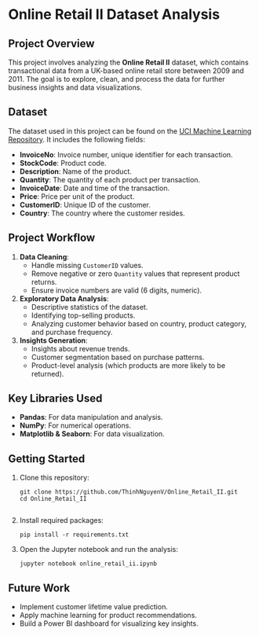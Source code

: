 # <h1>Online Retail II Dataset Analysis</h1>

## <h2>Project Overview</h2>
<p>This project involves analyzing the <strong>Online Retail II</strong> dataset, which contains transactional data from a UK-based online retail store between 2009 and 2011. The goal is to explore, clean, and process the data for further business insights and data visualizations.</p>

## <h2>Dataset</h2>
<p>The dataset used in this project can be found on the <a href="https://archive.ics.uci.edu/ml/datasets/online+retail+ii" target="_blank">UCI Machine Learning Repository</a>. It includes the following fields:</p>

<ul>
  <li><strong>InvoiceNo</strong>: Invoice number, unique identifier for each transaction.</li>
  <li><strong>StockCode</strong>: Product code.</li>
  <li><strong>Description</strong>: Name of the product.</li>
  <li><strong>Quantity</strong>: The quantity of each product per transaction.</li>
  <li><strong>InvoiceDate</strong>: Date and time of the transaction.</li>
  <li><strong>Price</strong>: Price per unit of the product.</li>
  <li><strong>CustomerID</strong>: Unique ID of the customer.</li>
  <li><strong>Country</strong>: The country where the customer resides.</li>
</ul>

## <h2>Project Workflow</h2>
<ol>
  <li><strong>Data Cleaning</strong>:
    <ul>
      <li>Handle missing <code>CustomerID</code> values.</li>
      <li>Remove negative or zero <code>Quantity</code> values that represent product returns.</li>
      <li>Ensure invoice numbers are valid (6 digits, numeric).</li>
    </ul>
  </li>
  <li><strong>Exploratory Data Analysis</strong>:
    <ul>
      <li>Descriptive statistics of the dataset.</li>
      <li>Identifying top-selling products.</li>
      <li>Analyzing customer behavior based on country, product category, and purchase frequency.</li>
    </ul>
  </li>
  <li><strong>Insights Generation</strong>:
    <ul>
      <li>Insights about revenue trends.</li>
      <li>Customer segmentation based on purchase patterns.</li>
      <li>Product-level analysis (which products are more likely to be returned).</li>
    </ul>
  </li>
</ol>

## <h2>Key Libraries Used</h2>
<ul>
  <li><strong>Pandas</strong>: For data manipulation and analysis.</li>
  <li><strong>NumPy</strong>: For numerical operations.</li>
  <li><strong>Matplotlib & Seaborn</strong>: For data visualization.</li>
</ul>

## <h2>Getting Started</h2>
<ol>
  <li>Clone this repository:
    <pre><code>git clone https://github.com/ThinhNguyenV/Online_Retail_II.git
cd Online_Retail_II
    </code></pre>
  </li>
  <li>Install required packages:
    <pre><code>pip install -r requirements.txt</code></pre>
  </li>
  <li>Open the Jupyter notebook and run the analysis:
    <pre><code>jupyter notebook online_retail_ii.ipynb</code></pre>
  </li>
</ol>

## <h2>Future Work</h2>
<ul>
  <li>Implement customer lifetime value prediction.</li>
  <li>Apply machine learning for product recommendations.</li>
  <li>Build a Power BI dashboard for visualizing key insights.</li>
</ul>
